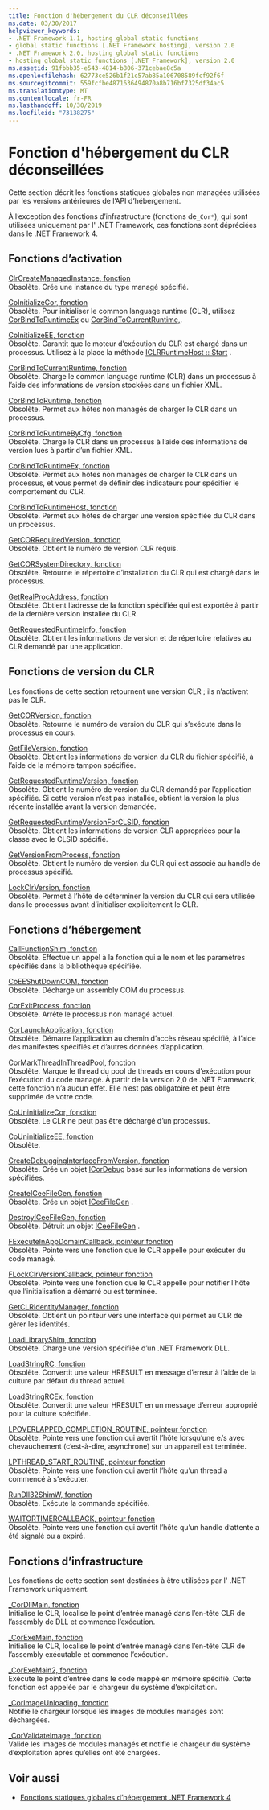 ```yaml
---
title: Fonction d'hébergement du CLR déconseillées
ms.date: 03/30/2017
helpviewer_keywords:
- .NET Framework 1.1, hosting global static functions
- global static functions [.NET Framework hosting], version 2.0
- .NET Framework 2.0, hosting global static functions
- hosting global static functions [.NET Framework], version 2.0
ms.assetid: 91fbbb35-e543-4814-b806-371cebae8c5a
ms.openlocfilehash: 62773ce526b1f21c57ab85a106708589fcf92f6f
ms.sourcegitcommit: 559fcfbe4871636494870a8b716bf7325df34ac5
ms.translationtype: MT
ms.contentlocale: fr-FR
ms.lasthandoff: 10/30/2019
ms.locfileid: "73138275"
---
```

# <a name="deprecated-clr-hosting-functions"></a>Fonction d'hébergement du CLR déconseillées
Cette section décrit les fonctions statiques globales non managées utilisées par les versions antérieures de l’API d’hébergement.  
  
 À l’exception des fonctions d’infrastructure (fonctions de`_Cor*`), qui sont utilisées uniquement par l' .NET Framework, ces fonctions sont dépréciées dans le .NET Framework 4.  
  
## <a name="activation-functions"></a>Fonctions d’activation  
 [ClrCreateManagedInstance, fonction](../../../../docs/framework/unmanaged-api/hosting/clrcreatemanagedinstance-function.md)  
 Obsolète. Crée une instance du type managé spécifié.  
  
 [CoInitializeCor, fonction](../../../../docs/framework/unmanaged-api/hosting/coinitializecor-function.md)  
 Obsolète. Pour initialiser le common language runtime (CLR), utilisez [CorBindToRuntimeEx](../../../../docs/framework/unmanaged-api/hosting/corbindtoruntimeex-function.md) ou [CorBindToCurrentRuntime,](../../../../docs/framework/unmanaged-api/hosting/corbindtocurrentruntime-function.md).  
  
 [CoInitializeEE, fonction](../../../../docs/framework/unmanaged-api/hosting/coinitializeee-function.md)  
 Obsolète. Garantit que le moteur d’exécution du CLR est chargé dans un processus. Utilisez à la place la méthode [ICLRRuntimeHost :: Start](../../../../docs/framework/unmanaged-api/hosting/iclrruntimehost-start-method.md) .  
  
 [CorBindToCurrentRuntime, fonction](../../../../docs/framework/unmanaged-api/hosting/corbindtocurrentruntime-function.md)  
 Obsolète. Charge le common language runtime (CLR) dans un processus à l’aide des informations de version stockées dans un fichier XML.  
  
 [CorBindToRuntime, fonction](../../../../docs/framework/unmanaged-api/hosting/corbindtoruntime-function.md)  
 Obsolète. Permet aux hôtes non managés de charger le CLR dans un processus.  
  
 [CorBindToRuntimeByCfg, fonction](../../../../docs/framework/unmanaged-api/hosting/corbindtoruntimebycfg-function.md)  
 Obsolète. Charge le CLR dans un processus à l’aide des informations de version lues à partir d’un fichier XML.  
  
 [CorBindToRuntimeEx, fonction](../../../../docs/framework/unmanaged-api/hosting/corbindtoruntimeex-function.md)  
 Obsolète. Permet aux hôtes non managés de charger le CLR dans un processus, et vous permet de définir des indicateurs pour spécifier le comportement du CLR.  
  
 [CorBindToRuntimeHost, fonction](../../../../docs/framework/unmanaged-api/hosting/corbindtoruntimehost-function.md)  
 Obsolète. Permet aux hôtes de charger une version spécifiée du CLR dans un processus.  
  
 [GetCORRequiredVersion, fonction](../../../../docs/framework/unmanaged-api/hosting/getcorrequiredversion-function.md)  
 Obsolète. Obtient le numéro de version CLR requis.  
  
 [GetCORSystemDirectory, fonction](../../../../docs/framework/unmanaged-api/hosting/getcorsystemdirectory-function.md)  
 Obsolète. Retourne le répertoire d’installation du CLR qui est chargé dans le processus.  
  
 [GetRealProcAddress, fonction](../../../../docs/framework/unmanaged-api/hosting/getrealprocaddress-function.md)  
 Obsolète. Obtient l’adresse de la fonction spécifiée qui est exportée à partir de la dernière version installée du CLR.  
  
 [GetRequestedRuntimeInfo, fonction](../../../../docs/framework/unmanaged-api/hosting/getrequestedruntimeinfo-function.md)  
 Obsolète. Obtient les informations de version et de répertoire relatives au CLR demandé par une application.  
  
## <a name="clr-version-functions"></a>Fonctions de version du CLR  
 Les fonctions de cette section retournent une version CLR ; ils n’activent pas le CLR.  
  
 [GetCORVersion, fonction](../../../../docs/framework/unmanaged-api/hosting/getcorversion-function.md)  
 Obsolète. Retourne le numéro de version du CLR qui s’exécute dans le processus en cours.  
  
 [GetFileVersion, fonction](../../../../docs/framework/unmanaged-api/hosting/getfileversion-function.md)  
 Obsolète. Obtient les informations de version du CLR du fichier spécifié, à l’aide de la mémoire tampon spécifiée.  
  
 [GetRequestedRuntimeVersion, fonction](../../../../docs/framework/unmanaged-api/hosting/getrequestedruntimeversion-function.md)  
 Obsolète. Obtient le numéro de version du CLR demandé par l’application spécifiée. Si cette version n’est pas installée, obtient la version la plus récente installée avant la version demandée.  
  
 [GetRequestedRuntimeVersionForCLSID, fonction](../../../../docs/framework/unmanaged-api/hosting/getrequestedruntimeversionforclsid-function.md)  
 Obsolète. Obtient les informations de version CLR appropriées pour la classe avec le CLSID spécifié.  
  
 [GetVersionFromProcess, fonction](../../../../docs/framework/unmanaged-api/hosting/getversionfromprocess-function.md)  
 Obsolète. Obtient le numéro de version du CLR qui est associé au handle de processus spécifié.  
  
 [LockClrVersion, fonction](../../../../docs/framework/unmanaged-api/hosting/lockclrversion-function.md)  
 Obsolète. Permet à l’hôte de déterminer la version du CLR qui sera utilisée dans le processus avant d’initialiser explicitement le CLR.  
  
## <a name="hosting-functions"></a>Fonctions d’hébergement  
 [CallFunctionShim, fonction](../../../../docs/framework/unmanaged-api/hosting/callfunctionshim-function.md)  
 Obsolète. Effectue un appel à la fonction qui a le nom et les paramètres spécifiés dans la bibliothèque spécifiée.  
  
 [CoEEShutDownCOM, fonction](../../../../docs/framework/unmanaged-api/hosting/coeeshutdowncom-function.md)  
 Obsolète. Décharge un assembly COM du processus.  
  
 [CorExitProcess, fonction](../../../../docs/framework/unmanaged-api/hosting/corexitprocess-function.md)  
 Obsolète. Arrête le processus non managé actuel.  
  
 [CorLaunchApplication, fonction](../../../../docs/framework/unmanaged-api/hosting/corlaunchapplication-function.md)  
 Obsolète. Démarre l’application au chemin d’accès réseau spécifié, à l’aide des manifestes spécifiés et d’autres données d’application.  
  
 [CorMarkThreadInThreadPool, fonction](../../../../docs/framework/unmanaged-api/hosting/cormarkthreadinthreadpool-function.md)  
 Obsolète. Marque le thread du pool de threads en cours d’exécution pour l’exécution du code managé. À partir de la version 2,0 de .NET Framework, cette fonction n’a aucun effet. Elle n’est pas obligatoire et peut être supprimée de votre code.  
  
 [CoUninitializeCor, fonction](../../../../docs/framework/unmanaged-api/hosting/couninitializecor-function.md)  
 Obsolète. Le CLR ne peut pas être déchargé d’un processus.  
  
 [CoUninitializeEE, fonction](../../../../docs/framework/unmanaged-api/hosting/couninitializeee-function.md)  
 Obsolète.  
  
 [CreateDebuggingInterfaceFromVersion, fonction](../../../../docs/framework/unmanaged-api/hosting/createdebugginginterfacefromversion-function.md)  
 Obsolète. Crée un objet [ICorDebug](../../../../docs/framework/unmanaged-api/debugging/icordebug-interface.md) basé sur les informations de version spécifiées.  
  
 [CreateICeeFileGen, fonction](../../../../docs/framework/unmanaged-api/hosting/createiceefilegen-function.md)  
 Obsolète. Crée un objet [ICeeFileGen](../../../../docs/framework/unmanaged-api/hosting/iceefilegen-class.md) .  
  
 [DestroyICeeFileGen, fonction](../../../../docs/framework/unmanaged-api/hosting/destroyiceefilegen-function.md)  
 Obsolète. Détruit un objet [ICeeFileGen](../../../../docs/framework/unmanaged-api/hosting/iceefilegen-class.md) .  
  
 [FExecuteInAppDomainCallback, pointeur fonction](../../../../docs/framework/unmanaged-api/hosting/fexecuteinappdomaincallback-function-pointer.md)  
 Obsolète. Pointe vers une fonction que le CLR appelle pour exécuter du code managé.  
  
 [FLockClrVersionCallback, pointeur fonction](../../../../docs/framework/unmanaged-api/hosting/flockclrversioncallback-function-pointer.md)  
 Obsolète. Pointe vers une fonction que le CLR appelle pour notifier l’hôte que l’initialisation a démarré ou est terminée.  
  
 [GetCLRIdentityManager, fonction](../../../../docs/framework/unmanaged-api/hosting/getclridentitymanager-function.md)  
 Obsolète. Obtient un pointeur vers une interface qui permet au CLR de gérer les identités.  
  
 [LoadLibraryShim, fonction](../../../../docs/framework/unmanaged-api/hosting/loadlibraryshim-function.md)  
 Obsolète. Charge une version spécifiée d’un .NET Framework DLL.  
  
 [LoadStringRC, fonction](../../../../docs/framework/unmanaged-api/hosting/loadstringrc-function.md)  
 Obsolète. Convertit une valeur HRESULT en message d’erreur à l’aide de la culture par défaut du thread actuel.  
  
 [LoadStringRCEx, fonction](../../../../docs/framework/unmanaged-api/hosting/loadstringrcex-function.md)  
 Obsolète. Convertit une valeur HRESULT en un message d’erreur approprié pour la culture spécifiée.  
  
 [LPOVERLAPPED_COMPLETION_ROUTINE, pointeur fonction](../../../../docs/framework/unmanaged-api/hosting/lpoverlapped-completion-routine-function-pointer.md)  
 Obsolète. Pointe vers une fonction qui avertit l’hôte lorsqu’une e/s avec chevauchement (c’est-à-dire, asynchrone) sur un appareil est terminée.  
  
 [LPTHREAD_START_ROUTINE, pointeur fonction](../../../../docs/framework/unmanaged-api/hosting/lpthread-start-routine-function-pointer.md)  
 Obsolète. Pointe vers une fonction qui avertit l’hôte qu’un thread a commencé à s’exécuter.  
  
 [RunDll32ShimW, fonction](../../../../docs/framework/unmanaged-api/hosting/rundll32shimw-function.md)  
 Obsolète. Exécute la commande spécifiée.  
  
 [WAITORTIMERCALLBACK, pointeur fonction](../../../../docs/framework/unmanaged-api/hosting/waitortimercallback-function-pointer.md)  
 Obsolète. Pointe vers une fonction qui avertit l’hôte qu’un handle d’attente a été signalé ou a expiré.  
  
## <a name="infrastructure-functions"></a>Fonctions d’infrastructure  
 Les fonctions de cette section sont destinées à être utilisées par l' .NET Framework uniquement.  
  
 [_CorDllMain, fonction](../../../../docs/framework/unmanaged-api/hosting/cordllmain-function.md)  
 Initialise le CLR, localise le point d’entrée managé dans l’en-tête CLR de l’assembly de DLL et commence l’exécution.  
  
 [_CorExeMain, fonction](../../../../docs/framework/unmanaged-api/hosting/corexemain-function.md)  
 Initialise le CLR, localise le point d’entrée managé dans l’en-tête CLR de l’assembly exécutable et commence l’exécution.  
  
 [_CorExeMain2, fonction](../../../../docs/framework/unmanaged-api/hosting/corexemain2-function.md)  
 Exécute le point d’entrée dans le code mappé en mémoire spécifié. Cette fonction est appelée par le chargeur du système d’exploitation.  
  
 [_CorImageUnloading, fonction](../../../../docs/framework/unmanaged-api/hosting/corimageunloading-function.md)  
 Notifie le chargeur lorsque les images de modules managés sont déchargées.  
  
 [_CorValidateImage, fonction](../../../../docs/framework/unmanaged-api/hosting/corvalidateimage-function.md)  
 Valide les images de modules managés et notifie le chargeur du système d’exploitation après qu’elles ont été chargées.  
  
## <a name="see-also"></a>Voir aussi

- [Fonctions statiques globales d’hébergement .NET Framework 4](../../../../docs/framework/unmanaged-api/hosting/net-framework-4-hosting-global-static-functions.md)
